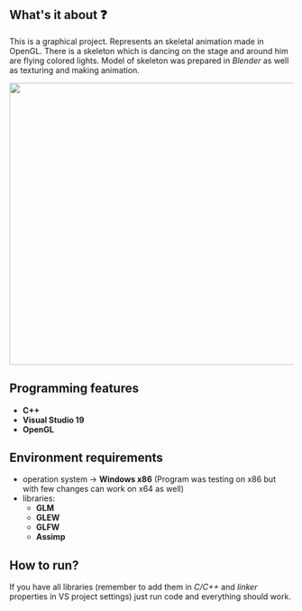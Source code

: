 ## What's it about :question:
This is a graphical project. Represents an skeletal animation made in OpenGL. There is a skeleton which is dancing on the stage and around him are flying colored lights. Model of skeleton was prepared in *Blender* as well as texturing and making animation.

<p align="center">
  <img src="https://github.com/Mieszko46/DevPortfolio/blob/main/Skeletal%20animation/gallery/skeleton_sample.gif" width="680" height="500">
</p>

## Programming features
- **C++**
- **Visual Studio 19**
- **OpenGL**

## Environment requirements
- operation system -> **Windows x86** (Program was testing on x86 but with few changes can work on x64 as well)
- libraries:
  - **GLM**
  - **GLEW**
  - **GLFW**
  - **Assimp**

## How to run?
If you have all libraries (remember to add them in *C/C++* and *linker* properties in VS project settings) just run code and everything should work.
